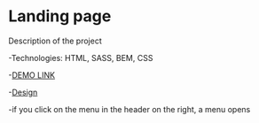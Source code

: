 # Landing page

Description of the project

 -Technologies: HTML, SASS, BEM, CSS
 
 -[DEMO LINK](https://h1deeeee.github.io/layout_landing-page/)
 
 -[Design](https://www.figma.com/file/NZQAIydtHo5QkINyGLHNcq/BIKE-New-Version?type=design&node-id=0-1&mode=design)
 
 -if you click on the menu in the header on the right, a menu opens

